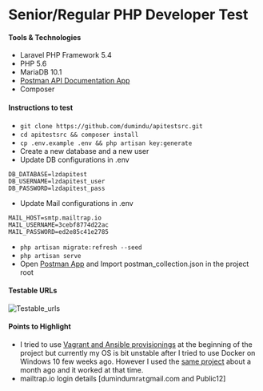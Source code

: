 # Senior/Regular PHP Developer Test

#### Tools & Technologies
* Laravel PHP Framework 5.4
* PHP 5.6
* MariaDB 10.1
* [Postman API Documentation App](https://www.getpostman.com/)
* Composer

#### Instructions to test

* `git clone https://github.com/dumindu/apitestsrc.git`
* `cd apitestsrc && composer install`
* `cp .env.example .env && php artisan key:generate`
* Create a new database and a new user
* Update DB configurations in .env
```
DB_DATABASE=lzdapitest
DB_USERNAME=lzdapitest_user
DB_PASSWORD=lzdapitest_pass
```
* Update Mail configurations in .env
```
MAIL_HOST=smtp.mailtrap.io
MAIL_USERNAME=3cebf8774d22ac
MAIL_PASSWORD=ed2e85c41e2785
```
* `php artisan migrate:refresh --seed`
* `php artisan serve`
* Open [Postman App](https://www.getpostman.com/) and Import postman_collection.json in the project root

#### Testable URLs
![Testable_urls](http://i.imgur.com/IWIwMLy.png)

#### Points to Highlight

* I tried to use [Vagrant and Ansible provisionings](https://github.com/dumindu/apitest) at the beginning of the project but currently my OS is bit unstable after I tried to use Docker on Windows 10 few weeks ago. However I used the [same project](https://github.com/dumindu/Vagrant-Ansible-LEMP-Skeleton) about a month ago and it worked at that time.
* mailtrap.io login details [dumindumr`at`gmail.com and Public12]
